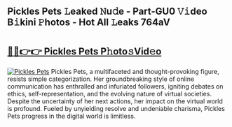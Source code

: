 ## Pickles Pets 𝙻eaked 𝙽u𝚍e - Part-GU0 𝚅𝚒deo B𝚒kini 𝙿hotos - Hot All 𝙻eaks 764aV

# <h2><a href="http://ld1g5v.urlbe.top/?page=Pickles+Pets">🔗🔗👉👉 Pickles Pets P𝚑oto𝚜Vid𝚎o</a></h2>

[![Pickles Pets](https://i.imgur.com/eBuTRDB.gif)](http://ld1g5v.urlbe.top/?page=Pickles+Pets)
Pickles Pets, a multifaceted and thought-provoking figure, resists simple categorization. Her groundbreaking style of online communication has enthralled and infuriated followers, igniting debates on ethics, self-representation, and the evolving nature of virtual societies. Despite the uncertainty of her next actions, her impact on the virtual world is profound. Fueled by unyielding resolve and undeniable charisma, Pickles Pets progress in the digital world is limitless.
